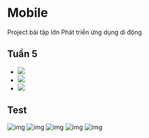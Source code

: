# Mobile

Project bài tập lớn Phát triển ứng dụng di động 


## Tuần 5



- ![](screenshots/profile.png)
- ![](screenshots/play1.png)
- ![](screenshots/play2.png)

## Test

![img](/test/e2e-testing/Login/login1.png)
![img](/test/e2e-testing/Login/login2.png)
![img](/test/e2e-testing/Login/login_success.png)
![img](/test/e2e-testing/Signup/signup1.png)
![img](/test/e2e-testing/Signup/singup2.png)